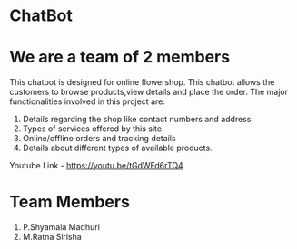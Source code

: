 # ChatBot
# We are a team of 2 members
This chatbot is designed for online flowershop.
This chatbot allows the customers to browse products,view details and place the order.
The major functionalities involved in this project are:
1. Details regarding the shop like contact numbers and address.
2. Types of services offered by this site.
3. Online/offline orders and tracking details
4. Details about different types of available products.

Youtube Link - https://youtu.be/tGdWFd6rTQ4

# Team Members
1. P.Shyamala Madhuri
2. M.Ratna Sirisha
